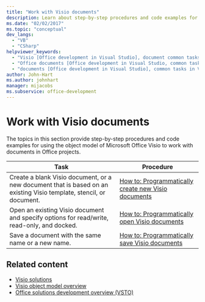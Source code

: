 ```yaml
---
title: "Work with Visio documents"
description: Learn about step-by-step procedures and code examples for using the object model of Microsoft Visio to work with documents in Office projects.
ms.date: "02/02/2017"
ms.topic: "conceptual"
dev_langs:
  - "VB"
  - "CSharp"
helpviewer_keywords:
  - "Visio [Office development in Visual Studio], document common tasks"
  - "Office documents [Office development in Visual Studio, common tasks in Visio"
  - "documents [Office development in Visual Studio], common tasks in Visio"
author: John-Hart
ms.author: johnhart
manager: mijacobs
ms.subservice: office-development
---
```

# Work with Visio documents

  The topics in this section provide step-by-step procedures and code examples for using the object model of Microsoft Office Visio to work with documents in Office projects.

|Task|Procedure|
|----------|---------------|
|Create a blank Visio document, or a new document that is based on an existing Visio template, stencil, or document.|[How to: Programmatically create new Visio documents](../vsto/how-to-programmatically-create-new-visio-documents.md)|
|Open an existing Visio document and specify options for read/write, read-only, and docked.|[How to: Programmatically open Visio documents](../vsto/how-to-programmatically-open-visio-documents.md)|
|Save a document with the same name or a new name.|[How to: Programmatically save Visio documents](../vsto/how-to-programmatically-save-visio-documents.md)|

## Related content
- [Visio solutions](../vsto/visio-solutions.md)
- [Visio object model overview](../vsto/visio-object-model-overview.md)
- [Office solutions development overview &#40;VSTO&#41;](../vsto/office-solutions-development-overview-vsto.md)
